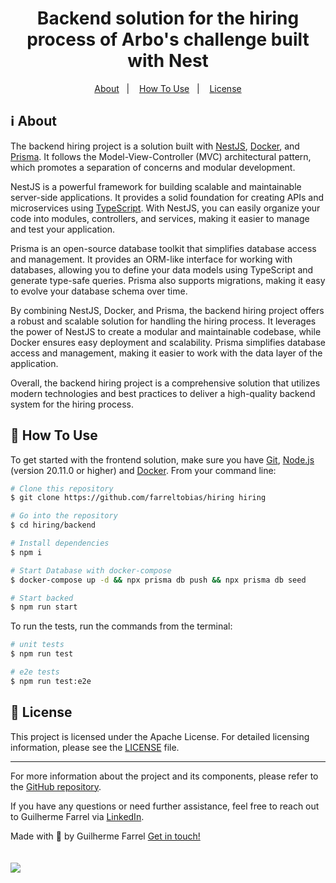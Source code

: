 <h1 align="center">
  Backend solution for the hiring process of Arbo's challenge built with Nest
</h1>

<!-- <p align="center" style="margin-bottom: 4%">
  <img alt="GitHub top language" src="https://img.shields.io/github/languages/top/farreltobias/hiring.svg">
  <a href="https://app.codacy.com/gh/farreltobias/hiring/dashboard?utm_source=gh&utm_medium=referral&utm_content=&utm_campaign=Badge_grade">
    <img src="https://app.codacy.com/project/badge/Grade/994a07271e7b45ab990485e642ccef20"/>
  </a>
  <img alt="Repository size" src="https://img.shields.io/github/repo-size/farreltobias/hiring.svg">
  <a href="https://github.com/farreltobias/hiring/commits/main">
    <img alt="GitHub last commit" src="https://img.shields.io/github/last-commit/farreltobias/hiring.svg">
  </a>
  <a href="https://github.com/farreltobias/hiring/issues">
    <img alt="Repository issues" src="https://img.shields.io/github/issues/farreltobias/hiring.svg">
  </a>
  <img alt="License" src="https://img.shields.io/github/license/farreltobias/financial-api.svg">
</p> -->

<p align="center">
  <a href="#information_source-about">About</a>&nbsp;&nbsp;&nbsp;|&nbsp;&nbsp;&nbsp;
  <!-- <a href="#muscle-new-features">New Features</a>&nbsp;&nbsp;&nbsp;|&nbsp;&nbsp;&nbsp; -->
  <!-- <a href="#desktop_computer-exemple">Exemple</a>&nbsp;&nbsp;&nbsp;|&nbsp;&nbsp;&nbsp; -->
  <a href="#thinking-how-to-use">How To Use</a>&nbsp;&nbsp;&nbsp;|&nbsp;&nbsp;&nbsp;
  <a href="#memo-license">License</a>
</p>

## :information_source: About

The backend hiring project is a solution built with [NestJS](https://nestjs.com/), [Docker](https://www.docker.com/), and [Prisma](https://www.prisma.io/). It follows the Model-View-Controller (MVC) architectural pattern, which promotes a separation of concerns and modular development.

NestJS is a powerful framework for building scalable and maintainable server-side applications. It provides a solid foundation for creating APIs and microservices using [TypeScript](https://www.typescriptlang.org/). With NestJS, you can easily organize your code into modules, controllers, and services, making it easier to manage and test your application.

Prisma is an open-source database toolkit that simplifies database access and management. It provides an ORM-like interface for working with databases, allowing you to define your data models using TypeScript and generate type-safe queries. Prisma also supports migrations, making it easy to evolve your database schema over time.

By combining NestJS, Docker, and Prisma, the backend hiring project offers a robust and scalable solution for handling the hiring process. It leverages the power of NestJS to create a modular and maintainable codebase, while Docker ensures easy deployment and scalability. Prisma simplifies database access and management, making it easier to work with the data layer of the application.

Overall, the backend hiring project is a comprehensive solution that utilizes modern technologies and best practices to deliver a high-quality backend system for the hiring process.

<!-- ## :muscle: New Features

Added :sparkles:TRANSACTIONS:sparkles: from account to account! -->

<!-- ## :desktop_computer: Exemple

Here's a exemple by performing a transaction in Insomnia

<img src="https://i.imgur.com/g5Y7xHK.gif"/> -->

## :thinking: How To Use

To get started with the frontend solution, make sure you have [Git](https://git-scm.com), [Node.js][nodejs] (version 20.11.0 or higher) and [Docker](https://docs.docker.com/engine/install/).  From your command line:

```bash
# Clone this repository
$ git clone https://github.com/farreltobias/hiring hiring

# Go into the repository
$ cd hiring/backend

# Install dependencies
$ npm i

# Start Database with docker-compose
$ docker-compose up -d && npx prisma db push && npx prisma db seed

# Start backed
$ npm run start
```

To run the tests, run the commands from the terminal:

```bash
# unit tests
$ npm run test

# e2e tests
$ npm run test:e2e
```

## :memo: License
This project is licensed under the Apache License. For detailed licensing information, please see the [LICENSE](https://github.com/farreltobias/hiring/blob/main/LICENSE) file.

---

For more information about the project and its components, please refer to the [GitHub repository](https://github.com/farreltobias/hiring).

If you have any questions or need further assistance, feel free to reach out to Guilherme Farrel via [LinkedIn](https://www.linkedin.com/in/farreltobias/).

Made with :yellow_heart: by Guilherme Farrel [Get in touch!](https://www.linkedin.com/in/farreltobias/)

<a align="center" href="https://farrel.tech">
  <img style="margin-top: 4%;" src="https://i.imgur.com/IseCjin.jpg"/>
</a>

[nodejs]: https://nodejs.org/
[pnpm]: https://pnpm.io/

